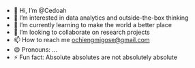 - 👋 Hi, I’m @Cedoah
- 👀 I’m interested in data analytics and outside-the-box thinking
- 🌱 I’m currently learning to make the world a better place
- 💞️ I’m looking to collaborate on research projects
- 📫 How to reach me ochiengmigose@gmail.com
- 😄 Pronouns: ...
- ⚡ Fun fact: Absolute absolutes are not absolutely absolute

<!---
Cedoah/Cedoah is a ✨ special ✨ repository because its `README.md` (this file) appears on your GitHub profile.
You can click the Preview link to take a look at your changes.
--->
